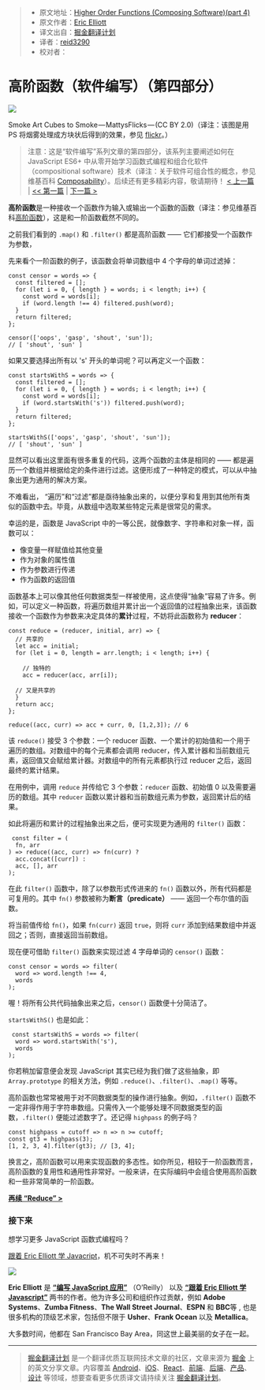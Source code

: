 > *   原文地址：[Higher Order Functions (Composing Software)(part 4)](https://medium.com/javascript-scene/higher-order-functions-composing-software-5365cf2cbe99)
> *   原文作者：[Eric Elliott](https://medium.com/@_ericelliott?source=post_header_lockup)
> *   译文出自：[掘金翻译计划](https://github.com/xitu/gold-miner)
> *   译者：[reid3290](https://github.com/reid3290)
> *   校对者：

# 高阶函数（软件编写）（第四部分） #

<img class="progressiveMedia-noscript js-progressiveMedia-inner" src="https://cdn-images-1.medium.com/max/800/1*uVpU7iruzXafhU2VLeH4lw.jpeg">

Smoke Art Cubes to Smoke — MattysFlicks — (CC BY 2.0)（译注：该图是用 PS 将烟雾处理成方块状后得到的效果，参见 [flickr](https://www.flickr.com/photos/68397968@N07/11432696204)。）
> 注意：这是“软件编写”系列文章的第四部分，该系列主要阐述如何在 JavaScript ES6+ 中从零开始学习函数式编程和组合化软件（compositional software）技术（译注：关于软件可组合性的概念，参见维基百科 [Composability](https://en.wikipedia.org/wiki/Composability)）。后续还有更多精彩内容，敬请期待！
> [< 上一篇](https://medium.com/javascript-scene/a-functional-programmers-introduction-to-javascript-composing-software-d670d14ede30#.gof8dsqh9) | [<< 第一篇](https://medium.com/javascript-scene/the-rise-and-fall-and-rise-of-functional-programming-composable-software-c2d91b424c8c#.2dfd6n6qe)  | [下一篇 >](https://medium.com/javascript-scene/reduce-composing-software-fe22f0c39a1d) 

**高阶函数**是一种接收一个函数作为输入或输出一个函数的函数（译注：参见维基百科[高阶函数](https://zh.wikipedia.org/wiki/%E9%AB%98%E9%98%B6%E5%87%BD%E6%95%B0)），这是和一阶函数截然不同的。

之前我们看到的 `.map()` 和 `.filter()` 都是高阶函数 —— 它们都接受一个函数作为参数，

先来看个一阶函数的例子，该函数会将单词数组中 4 个字母的单词过滤掉：

```
const censor = words => {
  const filtered = [];
  for (let i = 0, { length } = words; i < length; i++) {
    const word = words[i];
    if (word.length !== 4) filtered.push(word);
  }
  return filtered;
};

censor(['oops', 'gasp', 'shout', 'sun']);
// [ 'shout', 'sun' ]
```

如果又要选择出所有以 's' 开头的单词呢？可以再定义一个函数：

```
const startsWithS = words => {
  const filtered = [];
  for (let i = 0, { length } = words; i < length; i++) {
    const word = words[i];
    if (word.startsWith('s')) filtered.push(word);
  }
  return filtered;
};

startsWithS(['oops', 'gasp', 'shout', 'sun']);
// [ 'shout', 'sun' ]
```

显然可以看出这里面有很多重复的代码，这两个函数的主体是相同的 —— 都是遍历一个数组并根据给定的条件进行过滤。这便形成了一种特定的模式，可以从中抽象出更为通用的解决方案。

不难看出， “遍历”和“过滤”都是亟待抽象出来的，以便分享和复用到其他所有类似的函数中去。毕竟，从数组中选取某些特定元素是很常见的需求。

幸运的是，函数是 JavaScript 中的一等公民，就像数字、字符串和对象一样，函数可以：

- 像变量一样赋值给其他变量
- 作为对象的属性值
- 作为参数进行传递
- 作为函数的返回值

函数基本上可以像其他任何数据类型一样被使用，这点使得“抽象”容易了许多。例如，可以定义一种函数，将遍历数组并累计出一个返回值的过程抽象出来，该函数接收一个函数作为参数来决定具体的**累计**过程，不妨将此函数称为 **reducer**：

```
const reduce = (reducer, initial, arr) => {
  // 共享的
  let acc = initial;
  for (let i = 0, length = arr.length; i < length; i++) {

    // 独特的
    acc = reducer(acc, arr[i]);

  // 又是共享的
  }
  return acc;
};

reduce((acc, curr) => acc + curr, 0, [1,2,3]); // 6
```

该 `reduce()` 接受 3 个参数：一个 reducer 函数、一个累计的初始值和一个用于遍历的数组。对数组中的每个元素都会调用 reducer，传入累计器和当前数组元素，返回值又会赋给累计器。对数组中的所有元素都执行过 reducer 之后，返回最终的累计结果。

在用例中，调用 `reduce` 并传给它 3 个参数：`reducer` 函数、初始值 0 以及需要遍历的数组。其中 `reducer` 函数以累计器和当前数组元素为参数，返回累计后的结果。

如此将遍历和累计的过程抽象出来之后，便可实现更为通用的 `filter()` 函数：

```
 const filter = (
  fn, arr
) => reduce((acc, curr) => fn(curr) ?
  acc.concat([curr]) :
  acc, [], arr
);
```

在此 `filter()` 函数中，除了以参数形式传进来的 `fn()` 函数以外，所有代码都是可复用的。其中 `fn()` 参数被称为**断言（predicate）** —— 返回一个布尔值的函数。

将当前值传给 `fn()`，如果 `fn(curr)` 返回 `true`，则将 `curr` 添加到结果数组中并返回之；否则，直接返回当前数组。

现在便可借助 `filter()` 函数来实现过滤 4 字母单词的 `censor()` 函数：

```
const censor = words => filter(
  word => word.length !== 4,
  words
);
```

喔！将所有公共代码抽象出来之后，`censor()` 函数便十分简洁了。

`startsWithS()` 也是如此：

```
 const startsWithS = words => filter(
  word => word.startsWith('s'),
  words
);
```

 你若稍加留意便会发现 JavaScript 其实已经为我们做了这些抽象，即 `Array.prototype` 的相关方法，例如 `.reduce()`、`.filter()`、`.map()` 等等。

 高阶函数也常常被用于对不同数据类型的操作进行抽象。例如，`.filter()` 函数不一定非得作用于字符串数组。只需传入一个能够处理不同数据类型的函数，`.filter()` 便能过滤数字了。还记得 `highpass` 的例子吗？

```
const highpass = cutoff => n => n >= cutoff;
const gt3 = highpass(3);
[1, 2, 3, 4].filter(gt3); // [3, 4];
```

换言之，高阶函数可以用来实现函数的多态性。如你所见，相较于一阶函数而言，高阶函数的复用性和通用性非常好。一般来讲，在实际编码中会组合使用高阶函数和一些非常简单的一阶函数。

[**再续 “Reduce” >**](https://medium.com/javascript-scene/reduce-composing-software-fe22f0c39a1d)

### 接下来 ###

想学习更多 JavaScript 函数式编程吗？

[跟着 Eric Elliott 学 Javacript](http://ericelliottjs.com/product/lifetime-access-pass/)，机不可失时不再来！

[<img class="progressiveMedia-noscript js-progressiveMedia-inner" src="https://cdn-images-1.medium.com/max/800/1*3njisYUeHOdyLCGZ8czt_w.jpeg">](https://ericelliottjs.com/product/lifetime-access-pass/)

**Eric Elliott** 是  [**“编写 JavaScript 应用”**](http://pjabook.com) （O’Reilly） 以及 [**“跟着 Eric Elliott 学 Javascript”**](http://ericelliottjs.com/product/lifetime-access-pass/) 两书的作者。他为许多公司和组织作过贡献，例如 **Adobe Systems**、**Zumba Fitness**、**The Wall Street Journal**、**ESPN** 和 **BBC**等 , 也是很多机构的顶级艺术家，包括但不限于 **Usher**、**Frank Ocean** 以及 **Metallica**。

大多数时间，他都在 San Francisco Bay Area，同这世上最美丽的女子在一起。

---

> [掘金翻译计划](https://github.com/xitu/gold-miner) 是一个翻译优质互联网技术文章的社区，文章来源为 [掘金](https://juejin.im) 上的英文分享文章。内容覆盖 [Android](https://github.com/xitu/gold-miner#android)、[iOS](https://github.com/xitu/gold-miner#ios)、[React](https://github.com/xitu/gold-miner#react)、[前端](https://github.com/xitu/gold-miner#前端)、[后端](https://github.com/xitu/gold-miner#后端)、[产品](https://github.com/xitu/gold-miner#产品)、[设计](https://github.com/xitu/gold-miner#设计) 等领域，想要查看更多优质译文请持续关注 [掘金翻译计划](https://github.com/xitu/gold-miner)。
